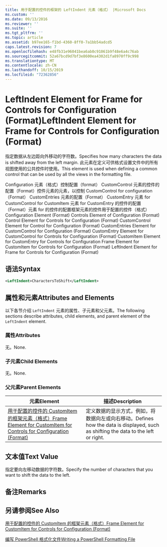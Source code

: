 ```yaml
---
title: 用于配置的控件的框架的 LeftIndent 元素（格式） |Microsoft Docs
ms.custom: ''
ms.date: 09/13/2016
ms.reviewer: ''
ms.suite: ''
ms.tgt_pltfrm: ''
ms.topic: article
ms.assetid: b97ee165-f1bd-4360-8ff0-7a1bb54adcd5
caps.latest.revision: 7
ms.openlocfilehash: e48fb31e96041bea6ab0c91061b9f48e6a4c76ab
ms.sourcegitcommit: 52a67bcd9d7bf3e8600ea4302d1fa8970ff9c998
ms.translationtype: MT
ms.contentlocale: zh-CN
ms.lasthandoff: 10/15/2019
ms.locfileid: "72362856"
---
```

# <a name="leftindent-element-for-frame-for-controls-for-configuration-format"></a><span data-ttu-id="93303-102">LeftIndent Element for Frame for Controls for Configuration (Format)</span><span class="sxs-lookup"><span data-stu-id="93303-102">LeftIndent Element for Frame for Controls for Configuration (Format)</span></span>

<span data-ttu-id="93303-103">指定数据从左边距向外移动的字符数。</span><span class="sxs-lookup"><span data-stu-id="93303-103">Specifies how many characters the data is shifted away from the left margin.</span></span> <span data-ttu-id="93303-104">此元素在定义可供格式设置文件中的所有视图使用的公共控件时使用。</span><span class="sxs-lookup"><span data-stu-id="93303-104">This element is used when defining a common control that can be used by all the views in the formatting file.</span></span>

<span data-ttu-id="93303-105">Configuration 元素（格式）控制配置（format） CustomControl 元素的控件的配置（Format）控件元素的元素，以控制 CustomControl for configuration （Format） CustomEntries 元素的配置（Format） CustomEntry 元素 for CustomControl for CustomItem 元素 for CustomEntry 的控件的配置（Format）元素 for 的控件的配置框架元素的控件用于配置的控件（格式）</span><span class="sxs-lookup"><span data-stu-id="93303-105">Configuration Element (Format) Controls Element of Configuration (Format) Control Element for Controls for Configuration (Format) CustomControl Element for Control for Configuration (Format) CustomEntries Element for CustomControl for Configuration (Format) CustomEntry Element for CustomControl for Controls for Configuration (Format) CustomItem Element for CustomEntry for Controls for Configuration Frame Element for CustomItem for Controls for Configuration (Format) LeftIndent Element for Frame for Controls for Configuration (Format)</span></span>

## <a name="syntax"></a><span data-ttu-id="93303-106">语法</span><span class="sxs-lookup"><span data-stu-id="93303-106">Syntax</span></span>

```xml
<LeftIndent>CharactersToShift</LeftIndent>
```

## <a name="attributes-and-elements"></a><span data-ttu-id="93303-107">属性和元素</span><span class="sxs-lookup"><span data-stu-id="93303-107">Attributes and Elements</span></span>

<span data-ttu-id="93303-108">以下各节介绍 `LeftIndent` 元素的属性、子元素和父元素。</span><span class="sxs-lookup"><span data-stu-id="93303-108">The following sections describe attributes, child elements, and parent element of the `LeftIndent` element.</span></span>

### <a name="attributes"></a><span data-ttu-id="93303-109">属性</span><span class="sxs-lookup"><span data-stu-id="93303-109">Attributes</span></span>

<span data-ttu-id="93303-110">无。</span><span class="sxs-lookup"><span data-stu-id="93303-110">None.</span></span>

### <a name="child-elements"></a><span data-ttu-id="93303-111">子元素</span><span class="sxs-lookup"><span data-stu-id="93303-111">Child Elements</span></span>

<span data-ttu-id="93303-112">无。</span><span class="sxs-lookup"><span data-stu-id="93303-112">None.</span></span>

### <a name="parent-elements"></a><span data-ttu-id="93303-113">父元素</span><span class="sxs-lookup"><span data-stu-id="93303-113">Parent Elements</span></span>

|<span data-ttu-id="93303-114">元素</span><span class="sxs-lookup"><span data-stu-id="93303-114">Element</span></span>|<span data-ttu-id="93303-115">描述</span><span class="sxs-lookup"><span data-stu-id="93303-115">Description</span></span>|
|-------------|-----------------|
|[<span data-ttu-id="93303-116">用于配置的控件的 CustomItem 的框架元素（格式）</span><span class="sxs-lookup"><span data-stu-id="93303-116">Frame Element for CustomItem for Controls for Configuration (Format)</span></span>](./frame-element-for-customitem-for-controls-for-configuration-format.md)|<span data-ttu-id="93303-117">定义数据的显示方式，例如，将数据向左或向右移动。</span><span class="sxs-lookup"><span data-stu-id="93303-117">Defines how the data is displayed, such as shifting the data to the left or right.</span></span>|

## <a name="text-value"></a><span data-ttu-id="93303-118">文本值</span><span class="sxs-lookup"><span data-stu-id="93303-118">Text Value</span></span>

<span data-ttu-id="93303-119">指定要向左移动数据的字符数。</span><span class="sxs-lookup"><span data-stu-id="93303-119">Specify the number of characters that you want to shift the data to the left.</span></span>

## <a name="remarks"></a><span data-ttu-id="93303-120">备注</span><span class="sxs-lookup"><span data-stu-id="93303-120">Remarks</span></span>

## <a name="see-also"></a><span data-ttu-id="93303-121">另请参阅</span><span class="sxs-lookup"><span data-stu-id="93303-121">See Also</span></span>

[<span data-ttu-id="93303-122">用于配置的控件的 CustomItem 的框架元素（格式）</span><span class="sxs-lookup"><span data-stu-id="93303-122">Frame Element for CustomItem for Controls for Configuration (Format)</span></span>](./frame-element-for-customitem-for-controls-for-configuration-format.md)

[<span data-ttu-id="93303-123">编写 PowerShell 格式化文件</span><span class="sxs-lookup"><span data-stu-id="93303-123">Writing a PowerShell Formatting File</span></span>](./writing-a-powershell-formatting-file.md)
